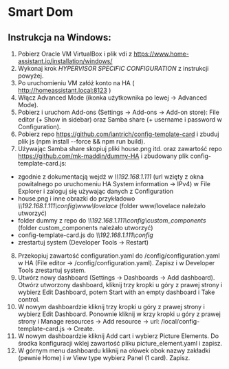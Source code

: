 # Smart Dom

## Instrukcja na Windows:
1. Pobierz Oracle VM VirtualBox i plik vdi z https://www.home-assistant.io/installation/windows/ 
2. Wykonaj krok *HYPERVISOR SPECIFIC CONFIGURATION* z instrukcji powyżej.
3. Po uruchomieniu VM załóż konto na HA ( http://homeassistant.local:8123 )
4. Włącz Advanced Mode (ikonka użytkownika po lewej -> Advanced Mode).
5. Pobierz i uruchom Add-ons (Settings -> Add-ons -> Add-on store): File editor (+ Show in sidebar) oraz Samba share (+ username i password w Configuration).
6. Pobierz repo https://github.com/iantrich/config-template-card i zbuduj plik js (npm install --force && npm run build).
7. Używając Samba share skopiuj pliki house.png itd. oraz zawartość repo https://github.com/mk-maddin/dummy-HA i zbudowany plik config-template-card.js:
 - zgodnie z dokumentacją wejdź w *\\\192.168.1.111* (url wzięty z okna powitalnego po uruchomeniu HA System information -> IPv4) w File Explorer i zaloguj się używając danych z Configuration
 - house.png i inne obrazki do przykładowo *\\\192.168.1.111\config\www\lovelace* (folder www/lovelace należało utworzyć) 
 - folder dummy z repo do *\\\192.168.1.111\config\custom_components* (folder custom_components należało utworzyć)
 - config-template-card.js do *\\\192.168.1.111\config*
 - zrestartuj system (Developer Tools -> Restart)
8. Przekopiuj zawartość configuration.yaml do /config/configuration.yaml w HA (File editor -> /config/configuration.yaml). Zapisz i w Developer Tools zrestartuj system.
9. Utwórz nowy dashboard (Settings -> Dashboards -> Add dashboard). Otwórz utworzony dashboard, kliknij trzy kropki u góry z prawej strony i wybierz Edit Dashboard, potem Start with an empty dashboard i Take control.
10. W nowym dashboardzie kliknij trzy kropki u góry z prawej strony i wybierz Edit Dashboard. Ponownie kliknij w krzy kropki u góry z prawej strony i Manage resources  -> Add resource -> url: /local/config-template-card.js -> Create.
12. W nowym dashboardzie kliknij Add cart i wybierz Picture Elements. Do środka konfiguracji wklej zawartość pliku picture_element.yaml i zapisz.
13. W górnym menu dashboardu kliknij na ołówek obok nazwy zakładki (pewnie Home) i w View type wybierz Panel (1 card). Zapisz.
